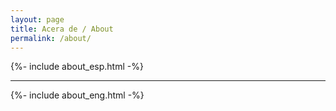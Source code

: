 ```yaml
---
layout: page
title: Acera de / About
permalink: /about/
---
```


{%- include about_esp.html -%}

<p><hr /></p>

{%- include about_eng.html -%}